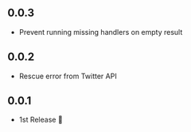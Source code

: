 ## 0.0.3
- Prevent running missing handlers on empty result

## 0.0.2
- Rescue error from Twitter API

## 0.0.1
- 1st Release :tada:
